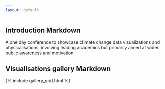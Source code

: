 ```yaml
---
layout: default
---
```


## Introduction Markdown

A one day conference to showcase climate change data visualizations and physicalisations, involving leading academics but primarily aimed at wider public awareness and motivation

## Visualisations gallery Markdown

{% include gallery_grid.html %}